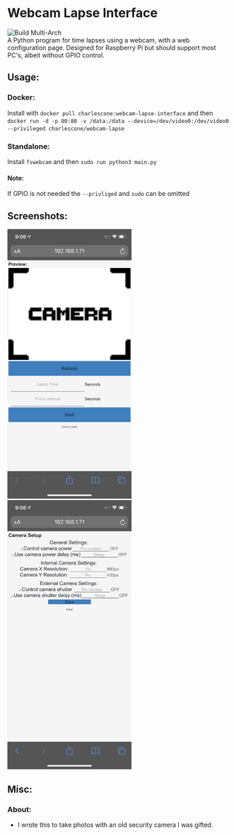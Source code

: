 # Webcam Lapse Interface
![Build Multi-Arch](https://github.com/charles-cone/webcam-lapse/workflows/Build%20Multi-Arch/badge.svg) \
A Python program for time lapses using a webcam, with a web configuration page. Designed for Raspberry Pi but
should support most PC's, albeit without GPIO control.

## Usage:
### Docker:
Install with `docker pull charlescone:webcam-lapse-interface` and then \
`docker run -d -p 80:80 -v /data:/data --device=/dev/video0:/dev/video0 --privileged charlescone/webcam-lapse`

### Standalone:
Install `fswebcam` and then `sudo run python3 main.py`

#### Note:
If GPIO is not needed the `--privliged` and `sudo` can be omitted 

## Screenshots:
<img src="/github_images/main.png" width="281"> </img>
<img src="/github_images/config.png" width="281"> </img>


## Misc:
### About:
- I wrote this to take photos with an old security camera I was gifted.
